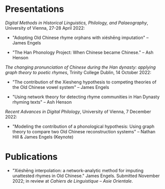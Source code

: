 # Presentations

_Digital Methods in Historical Linguistics, Philology, and Palaeography_, University of Vienna, 27-28 April 2022:

+ "Adopting Old Chinese rhyme orphans with xiéshēng imputation" – James Engels

+ "The Han Phonology Project: When Chinese became Chinese." – Ash Henson

_The changing pronunciation of Chinese during the Han dynasty: applying graph theory to poetic rhymes_, Trinity College Dublin, 14 October 2022:

+ "The contribution of the Xiesheng hypothesis to competing theories of the Old Chinese vowel system" – James Engels

+ "Using network theory for detecting rhyme communities in Han Dynasty rhyming texts" – Ash Henson

_Recent Advances in Digital Philology_, University of Vienna, 7 December 2022:

+ "Modeling the contribution of a phonological hypothesis: Using graph theory to compare two Old Chinese reconstruction systems" – Nathan Hill & James Engels (Keynote)

# Publications

+ "Xiéshēng interpolation: a network-analytic method for imputing unattested rhymes in Old Chinese." James Engels. Submitted November 2022; in review at _Cahiers de Linguistique – Asie Orientale_. 
